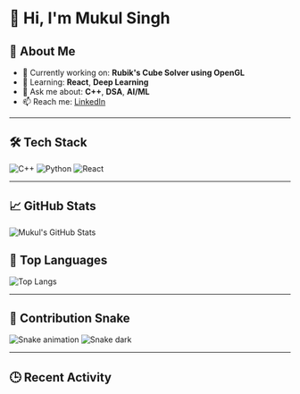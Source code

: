 # 👋 Hi, I'm Mukul Singh

## 🚀 About Me
- 🔭 Currently working on: **Rubik's Cube Solver using OpenGL**
- 🌱 Learning: **React**, **Deep Learning**
- 💬 Ask me about: **C++**, **DSA**, **AI/ML**
- 📫 Reach me: [LinkedIn](https://linkedin.com/in/mukul-singh-b83716239/)

---

## 🛠️ Tech Stack
![C++](https://img.shields.io/badge/C++-00599C?logo=c%2B%2B&logoColor=white)
![Python](https://img.shields.io/badge/Python-3776AB?logo=python&logoColor=white)
![React](https://img.shields.io/badge/React-20232A?logo=react&logoColor=61DAFB)
<!-- Add more badges here as needed -->

---

## 📈 GitHub Stats
![Mukul's GitHub Stats](https://github-readme-stats.vercel.app/api?username=Mukul2956&show_icons=true&theme=tokyonight)

## 🧠 Top Languages
![Top Langs](https://github-readme-stats.vercel.app/api/top-langs/?username=Mukul2956&layout=compact&theme=tokyonight)

---

## 🐍 Contribution Snake
![Snake animation](https://github.com/Mukul2956/Mukul2956/blob/output/github-contribution-grid-snake.svg)
![Snake dark](https://github.com/Mukul2956/Mukul2956/blob/output/github-contribution-grid-snake-dark.svg?raw=true#gh-dark-mode-only)

---

## 🕒 Recent Activity
<!--RECENT_ACTIVITY:start-->
<!--RECENT_ACTIVITY:end-->

<!--START_SECTION:activity-->
<!--END_SECTION:activity-->

